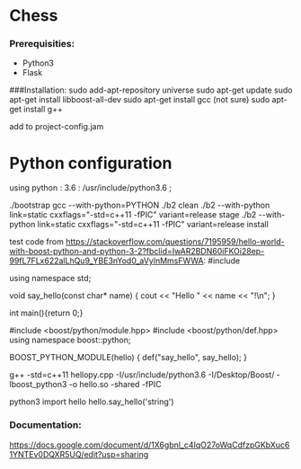 # Chess

### Prerequisities:
- Python3
- Flask


###Installation:
sudo add-apt-repository universe
sudo apt-get update
sudo apt-get install libboost-all-dev
sudo apt-get install gcc (not sure)
sudo apt-get install g++

add to project-config.jam
# Python configuration
using python : 3.6 : /usr/include/python3.6 ;

./bootstrap gcc --with-python=PYTHON
./b2 clean
./b2 --with-python link=static cxxflags="-std=c++11 -fPIC" variant=release stage
./b2 --with-python link=static cxxflags="-std=c++11 -fPIC" variant=release install

test code from https://stackoverflow.com/questions/7195959/hello-world-with-boost-python-and-python-3-2?fbclid=IwAR2BDN60iFKOi28ep-99fL7FLx622alLhQu9_YBE3nYod0_aVylnMmsFWWA:
#include <iostream>

using namespace std;

void say_hello(const char* name) {
    cout << "Hello " <<  name << "!\n";
}

int main(){return 0;}

#include <boost/python/module.hpp>
#include <boost/python/def.hpp>
using namespace boost::python;

BOOST_PYTHON_MODULE(hello)
{
    def("say_hello", say_hello);
}

g++ -std=c++11 hellopy.cpp -I/usr/include/python3.6 -I/Desktop/Boost/ -lboost_python3  -o hello.so -shared -fPIC

python3
import hello
hello.say_hello('string')



### Documentation:
https://docs.google.com/document/d/1X6gbnl_c4IqO27oWqCdfzpGKbXuc61YNTEv0DQXR5UQ/edit?usp=sharing
